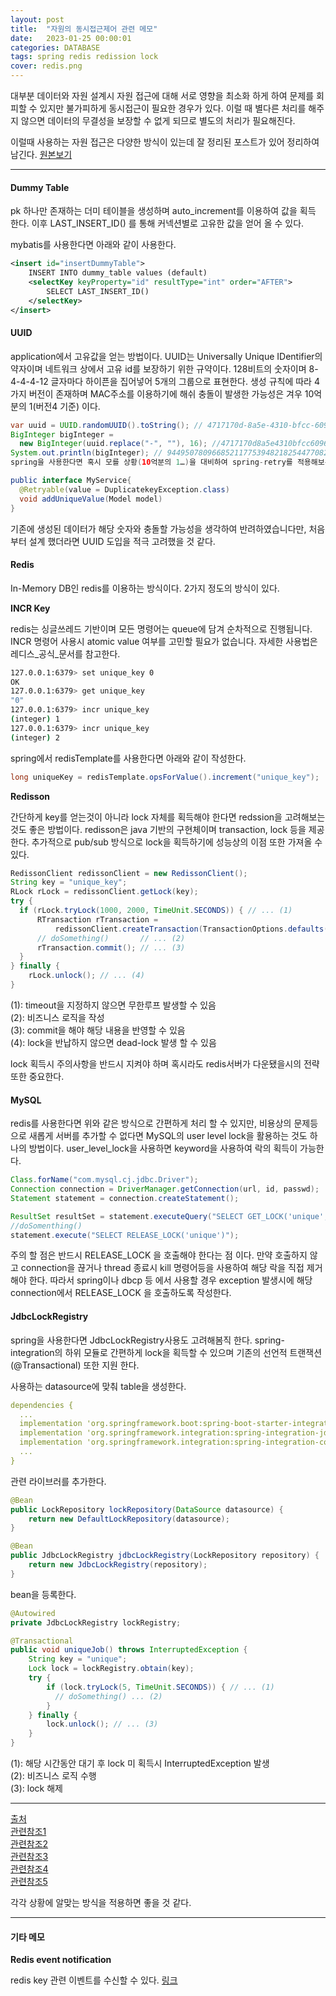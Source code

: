```yaml
---
layout: post
title:  "자원의 동시접근제어 관련 메모"
date:   2023-01-25 00:00:01
categories: DATABASE
tags: spring redis redission lock
cover: redis.png
---
```


대부분 데이터와 자원 설계시 자원 접근에 대해 서로 영향을 최소화 하게 하여 문제를 회피할 수 있지만 불가피하게 동시접근이 필요한 경우가 있다.
이럴 때 별다른 처리를 해주지 않으면 데이터의 무결성을 보장할 수 없게 되므로 별도의 처리가 필요해진다.   

이럴때 사용하는 자원 접근은 다양한 방식이 있는데 잘 정리된 포스트가 있어 정리하여 남긴다. [원본보기][from]

---

#### Dummy Table

pk 하나만 존재하는 더미 테이블을 생성하며 auto_increment를 이용하여 값을 획득 한다. 이후 LAST_INSERT_ID() 를 통해 커넥션별로 고유한 값을 얻어 올 수 있다.

mybatis를 사용한다면 아래와 같이 사용한다.

```xml
<insert id="insertDummyTable">
    INSERT INTO dummy_table values (default)
    <selectKey keyProperty="id" resultType="int" order="AFTER">
        SELECT LAST_INSERT_ID()
    </selectKey>
</insert>
```

#### UUID

application에서 고유값을 얻는 방법이다. UUID는 Universally Unique IDentifier의 약자이며 네트워크 상에서 고유 id를 보장하기 위한 규약이다. 128비트의 숫자이며 8-4-4-4-12 글자마다 하이픈을 집어넣어 5개의 그룹으로 표현한다. 생성 규칙에 따라 4가지 버전이 존재하며 MAC주소를 이용하기에 해쉬 충돌이 발생한 가능성은 겨우 10억분의 1(버전4 기준) 이다.

```java
var uuid = UUID.randomUUID().toString(); // 4717170d-8a5e-4310-bfcc-609649fdc666
BigInteger bigInteger = 
  new BigInteger(uuid.replace("-", ""), 16); //4717170d8a5e4310bfcc609649fdc666
System.out.println(bigInteger); // 94495078096685211775394821825447708262
spring을 사용한다면 혹시 모를 상황(10억분의 1…)을 대비하여 spring-retry를 적용해보는 것도 좋다.

public interface MyService{
  @Retryable(value = DuplicatekeyException.class)
  void addUniqueValue(Model model)
}
```

기존에 생성된 데이터가 해당 숫자와 충돌할 가능성을 생각하여 반려하였습니다만, 처음부터 설계 했더라면 UUID 도입을 적극 고려했을 것 같다.

#### Redis

In-Memory DB인 redis를 이용하는 방식이다. 2가지 정도의 방식이 있다.

**INCR Key**

redis는 싱글쓰레드 기반이며 모든 명령어는 queue에 담겨 순차적으로 진행됩니다. INCR 명령어 사용시 atomic value 여부를 고민할 필요가 없습니다. 자세한 사용법은 레디스_공식_문서를 참고한다.

```bash
127.0.0.1:6379> set unique_key 0
OK
127.0.0.1:6379> get unique_key
"0"
127.0.0.1:6379> incr unique_key
(integer) 1
127.0.0.1:6379> incr unique_key
(integer) 2
```

spring에서 redisTemplate를 사용한다면 아래와 같이 작성한다.

```java
long uniqueKey = redisTemplate.opsForValue().increment("unique_key");
```

**Redisson**

간단하게 key를 얻는것이 아니라 lock 자체를 획득해야 한다면 redssion을 고려해보는 것도 좋은 방법이다. redisson은 java 기반의 구현체이며 transaction, lock 등을 제공한다. 추가적으로 pub/sub 방식으로 lock을 획득하기에 성능상의 이점 또한 가져올 수 있다.

```java
RedissonClient redissonClient = new RedissonClient();
String key = "unique_key";
RLock rLock = redissonClient.getLock(key);
try {
  if (rLock.tryLock(1000, 2000, TimeUnit.SECONDS)) { // ... (1)
      RTransaction rTransaction =
          redissonClient.createTransaction(TransactionOptions.defaults().timeout(1000, SECONDS));
      // doSomething()       // ... (2)
      rTransaction.commit(); // ... (3)
  }
} finally {
    rLock.unlock(); // ... (4)
}
```

(1): timeout을 지정하지 않으면 무한루프 발생할 수 있음   
(2): 비즈니스 로직을 작성   
(3): commit을 해야 해당 내용을 반영할 수 있음   
(4): lock을 반납하지 않으면 dead-lock 발생 할 수 있음   

lock 획득시 주의사항을 반드시 지켜야 하며 혹시라도 redis서버가 다운됐을시의 전략 또한 중요한다.

#### MySQL

redis를 사용한다면 위와 같은 방식으로 간편하게 처리 할 수 있지만, 비용상의 문제등으로 새롭게 서버를 추가할 수 없다면 MySQL의 user level lock을 활용하는 것도 하나의 방법이다. user_level_lock을 사용하면 keyword을 사용하여 락의 획득이 가능한다.

```java
Class.forName("com.mysql.cj.jdbc.Driver");
Connection connection = DriverManager.getConnection(url, id, passwd);
Statement statement = connection.createStatement();

ResultSet resultSet = statement.executeQuery("SELECT GET_LOCK('unique', 3)");
//doSomenthing()
statement.execute("SELECT RELEASE_LOCK('unique')");
```

주의 할 점은 반드시 RELEASE_LOCK 을 호출해야 한다는 점 이다. 만약 호출하지 않고 connection을 끊거나 thread 종료시 kill 명령어등을 사용하여 해당 락을 직접 제거 해야 한다. 따라서 spring이나 dbcp 등 에서 사용할 경우 exception 발생시에 해당 connection에서 RELEASE_LOCK 을 호출하도록 작성한다.

#### JdbcLockRegistry

spring을 사용한다면 JdbcLockRegistry사용도 고려해봄직 한다. spring-integration의 하위 모듈로 간편하게 lock을 획득할 수 있으며 기존의 선언적 트랜잭션(@Transactional) 또한 지원 한다.

사용하는 datasource에 맞춰 table을 생성한다.

```yml
dependencies {
  ...
  implementation 'org.springframework.boot:spring-boot-starter-integration'
  implementation 'org.springframework.integration:spring-integration-jdbc'
  implementation 'org.springframework.integration:spring-integration-core'
  ...
}
```

관련 라이브러를 추가한다.

```java
@Bean
public LockRepository lockRepository(DataSource datasource) {
    return new DefaultLockRepository(datasource);
}

@Bean
public JdbcLockRegistry jdbcLockRegistry(LockRepository repository) {
    return new JdbcLockRegistry(repository);
}
```

bean을 등록한다.

```java
@Autowired
private JdbcLockRegistry lockRegistry;

@Transactional
public void uniqueJob() throws InterruptedException {
    String key = "unique";
    Lock lock = lockRegistry.obtain(key);
    try {
        if (lock.tryLock(5, TimeUnit.SECONDS)) { // ... (1)
          // doSomething() ... (2)
        }
    } finally {
        lock.unlock(); // ... (3)
    }
}
```

(1): 해당 시간동안 대기 후 lock 미 획득시 InterruptedException 발생   
(2): 비즈니스 로직 수행   
(3): lock 해제   

---

[출처][from]   
[관련참조1][ref1]   
[관련참조2][ref2]   
[관련참조3][ref3]  
[관련참조4][ref4]  
[관련참조5][ref5]   

각각 상황에 알맞는 방식을 적용하면 좋을 것 같다.

---

#### 기타 메모

**Redis event notification**

redis key 관련 이벤트를 수신할 수 있다. [링크][link]

[from]: https://hahava.github.io/dev_log/devlog-distributed-key

[ref1]: https://github.com/spring-projects/spring-integration/tree/e901c89fef3eea00ddf6d503ae9926667a1d6972/spring-integration-jdbc/src/main/resources/org/springframework/integration/jdbc

[ref2]: https://velog.io/@hgs-study/redisson-distributed-lock

[ref3]: https://tanzu.vmware.com/developer/guides/spring-integration-lock/

[ref4]: https://hyperconnect.github.io/2019/11/15/redis-distributed-lock-1.html

[ref5]: https://techblog.woowahan.com/2631/

[link]: https://moonsiri.tistory.com/87